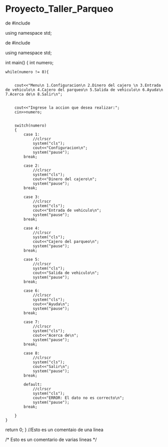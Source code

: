 # Proyecto_Taller_Parqueo
de<iostream>
#include<cstdlib>

using namespace std;


de<iostream>
#include<cstdlib>

using namespace std;


int main()
{
	int numero;
	
	while(numero != 8){
	
	
		cout<<"Menu\n 1.Configuracion\n 2.Dinero del cajero \n 3.Entrada de vehiculo\n 4.Cajero del parqueo\n 5.Salida de vehiculo\n 6.Ayuda\n 7.Acerca de\n 8.Salir\n";
		
		
		cout<<"Ingrese la accion que desea realizar:";
		cin>>numero;
		
		
		switch(numero)
		{
			case 1:
				//clrscr
				system("cls");
				cout<<"Configuracion\n";
				system("pause");
			break;
			
			case 2:
				//clrscr
				system("cls");
				cout<<"Dinero del cajero\n";
				system("pause");
			break;
			
			case 3:
				//clrscr
				system("cls");
				cout<<"Entrada de vehiculo\n";
				system("pause");
			break;
			
			case 4:
				//clrscr
				system("cls");
				cout<<"Cajero del parqueo\n";
				system("pause");
			break;
			
			case 5:
				//clrscr
				system("cls");
				cout<<"Salida de vehiculo\n";
				system("pause");
			break;
			
			case 6:
				//clrscr
				system("cls");
				cout<<"Ayuda\n";
				system("pause");
			break;
			
			case 7:
				//clrscr
				system("cls");
				cout<<"Acerca de\n";
				system("pause");
			break;
			
			case 8:
				//clrscr
				system("cls");
				cout<<"Salir\n";
				system("pause");
			break;
			
			default:
				//clrscr
				system("cls");
				cout<<"ERROR: El dato no es correcto\n";
				system("pause");
			break;
			
		}
	}
	
return 0;
}
//Esto es un comentaio de una linea


/*
Esto
es un 
comentario de varias lineas
*/
